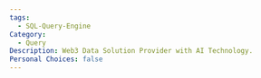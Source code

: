 ```yaml
---
tags:
  - SQL-Query-Engine
Category:
  - Query
Description: Web3 Data Solution Provider with AI Technology.
Personal Choices: false
---
```

